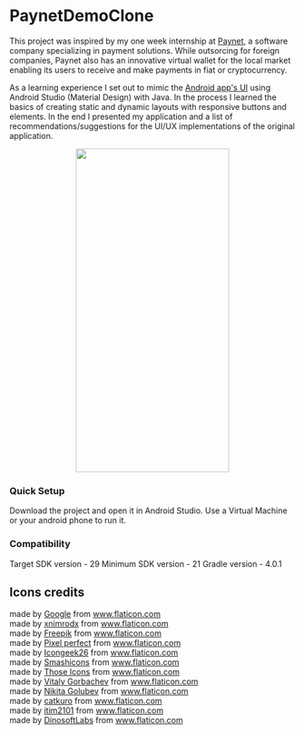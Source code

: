 # PaynetDemoClone
This project was inspired by my one week internship at [Paynet](https://paynet.md/), a software company specializing in payment solutions. While outsorcing for foreign companies, Paynet also has an innovative virtual wallet for the local market enabling its users to receive and make payments in fiat or cryptocurrency. 

As a learning experience I set out to mimic the [Android app's UI](https://play.google.com/store/apps/details?id=md.fusionworks.paynet&hl=en) using Android Studio (Material Design) with Java. In the process I learned the basics of creating static and dynamic layouts with responsive buttons and elements. In the end I presented my application and a list of recommendations/suggestions for the UI/UX implementations of the original application.

  <p align="center"><img src="https://github.com/ransaked1/PaynetDemoClone/blob/master/PaynetDemoGif.gif" width="270" height="570"></p>
  
### Quick Setup
Download the project and open it in Android Studio. Use a Virtual Machine or your android phone to run it.

### Compatibility
Target SDK version - 29
Minimum SDK version - 21
Gradle version - 4.0.1

## Icons credits
made by <a href="https://www.flaticon.com/authors/google" title="Google">Google</a> from <a href="https://www.flaticon.com/" title="Flaticon"> www.flaticon.com</a><br>
made by <a href="https://www.flaticon.com/authors/xnimrodx" title="xnimrodx">xnimrodx</a> from <a href="https://www.flaticon.com/" title="Flaticon"> www.flaticon.com</a><br>
made by <a href="https://www.flaticon.com/authors/freepik" title="Freepik">Freepik</a> from <a href="https://www.flaticon.com/" title="Flaticon"> www.flaticon.com</a><br>
made by <a href="https://www.flaticon.com/authors/pixel-perfect" title="Pixel perfect">Pixel perfect</a> from <a href="https://www.flaticon.com/" title="Flaticon"> www.flaticon.com</a><br>
made by <a href="https://www.flaticon.com/authors/icongeek26" title="Icongeek26">Icongeek26</a> from <a href="https://www.flaticon.com/" title="Flaticon"> www.flaticon.com</a><br>
made by <a href="https://www.flaticon.com/authors/smashicons" title="Smashicons">Smashicons</a> from <a href="https://www.flaticon.com/" title="Flaticon"> www.flaticon.com</a><br>
made by <a href="https://www.flaticon.com/authors/those-icons" title="Those Icons">Those Icons</a> from <a href="https://www.flaticon.com/" title="Flaticon">www.flaticon.com</a><br>
made by <a href="https://www.flaticon.com/authors/vitaly-gorbachev" title="Vitaly Gorbachev">Vitaly Gorbachev</a> from <a href="https://www.flaticon.com/" title="Flaticon">www.flaticon.com</a><br>
made by <a href="https://www.flaticon.com/authors/nikita-golubev" title="Nikita Golubev">Nikita Golubev</a> from <a href="https://www.flaticon.com/" title="Flaticon">www.flaticon.com</a><br>
made by <a href="https://www.flaticon.com/authors/catkuro" title="catkuro">catkuro</a> from <a href="https://www.flaticon.com/" title="Flaticon">www.flaticon.com</a><br>
made by <a href="https://www.flaticon.com/authors/itim2101" title="itim2101">itim2101</a> from <a href="https://www.flaticon.com/" title="Flaticon">www.flaticon.com</a><br>
made by <a href="https://www.flaticon.com/authors/dinosoftlabs" title="DinosoftLabs">DinosoftLabs</a> from <a href="https://www.flaticon.com/" title="Flaticon">www.flaticon.com</a><br>

